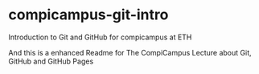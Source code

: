 # compicampus-git-intro
Introduction to Git and GitHub for compicampus at ETH

And this is a enhanced Readme for The CompiCampus Lecture about Git, GitHub and GitHub Pages
